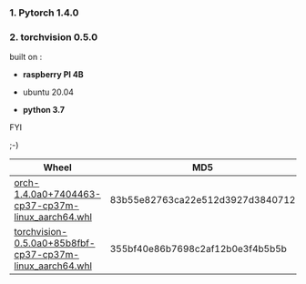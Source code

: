 ### 1. Pytorch 1.4.0
### 2. torchvision 0.5.0

built on :

- **raspberry PI 4B**

- ubuntu 20.04

- **python 3.7**

FYI

;-)

| Wheel | MD5 |
| - | - |
|[orch-1.4.0a0+7404463-cp37-cp37m-linux_aarch64.whl](orch-1.4.0a0+7404463-cp37-cp37m-linux_aarch64.whl)|83b55e82763ca22e512d3927d3840712|
|[torchvision-0.5.0a0+85b8fbf-cp37-cp37m-linux_aarch64.whl](torchvision-0.5.0a0+85b8fbf-cp37-cp37m-linux_aarch64.whl)|355bf40e86b7698c2af12b0e3f4b5b5b|
